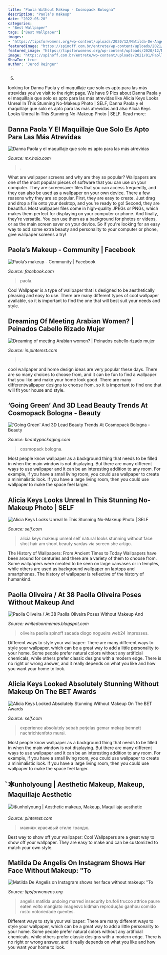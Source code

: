 ```yaml
---
title: "Paola Without Makeup - Cosmopack Bologna"
description: "Paola’s makeup"
date: "2022-05-20"
categories:
- "Best Wallpaper"
tags: ["Best Wallpaper"]
images:
- "https://tipsforwomens.org/wp-content/uploads/2020/12/Matilda-De-Angelis-on-Instagram-shows-her-face-without-makeup-1024x584.jpg"
featuredImage: "https://spinoff.com.br/entrete/wp-content/uploads/2021/01/Paolla-Oliveira.jpg"
featured_image: "https://tipsforwomens.org/wp-content/uploads/2020/12/Matilda-De-Angelis-on-Instagram-shows-her-face-without-makeup-1024x584.jpg"
image: "https://spinoff.com.br/entrete/wp-content/uploads/2021/01/Paolla-Oliveira.jpg"
ShowToc: true
author: "Jerod Reinger"
---
```



5.

	

		
looking for Danna Paola y el maquillaje que solo es apto para las más atrevidas you've visit to the right page. We have 9 Pics about Danna Paola y el maquillaje que solo es apto para las más atrevidas like Alicia Keys Looks Unreal In This Stunning No-Makeup Photo | SELF, Danna Paola y el maquillaje que solo es apto para las más atrevidas and also Alicia Keys Looks Unreal In This Stunning No-Makeup Photo | SELF. Read more:
		
    
## Danna Paola Y El Maquillaje Que Solo Es Apto Para Las Más Atrevidas

<img loading=lazy src="https://mx.hola.com/imagenes/belleza/actualidad/20191015151632/danna-paola-maquillaje-pan-de-oro/0-733-295/danna-gtres1-t.jpg" onerror="this.onerror=null;this.src='https://tse3.mm.bing.net/th?id=OIP.LGoySgSPp-_2nsX9hUFFvAHaEc&amp;pid=15.1';" alt="Danna Paola y el maquillaje que solo es apto para las más atrevidas">

_Source: mx.hola.com_

>. 

	

What are wallpaper screens and why are they so popular?
Wallpapers are one of the most popular pieces of software that you can use on your computer. They are screensaver files that you can access frequently, and they can also be used as a wallpaper on your own device. There a few reasons why they are so popular. First, they are easy to create. Just drag and drop a file onto your desktop, and you're ready to go! Second, they are beautiful. Most wallpaper files come in high-quality JPEGs or PNGs, which makes them perfect for displaying on your computer or phone. And finally, they're versatile. You can use them as a background for photos or videos, or as the main screen saver on your device. So if you're looking for an easy way to add some extra beauty and personality to your computer or phone, give wallpaper screens a try!

    
## Paola’s Makeup - Community | Facebook

<img loading=lazy src="https://lookaside.fbsbx.com/lookaside/crawler/media/?media_id=103568084516646" onerror="this.onerror=null;this.src='https://tse3.mm.bing.net/th?id=OIP._ZxxEInzcYUPU5wUN7UqKwHaHZ&amp;pid=15.1';" alt="Paola’s makeup - Community | Facebook">

_Source: facebook.com_

>paola. 

	

Cool Wallpaper is a type of wallpaper that is designed to be aesthetically pleasing and easy to use. There are many different types of cool wallpaper available, so it is important to find the one that will best suit your needs and style.

    
## Dreaming Of Meeting Arabian Women? | Peinados Cabello Rizado Mujer

<img loading=lazy src="https://i.pinimg.com/originals/b3/59/13/b359130b8e061e00c9545567d7936f34.jpg" onerror="this.onerror=null;this.src='https://tse2.mm.bing.net/th?id=OIP.DftFvAAA39Uudr3XrwDFfAHaMd&amp;pid=15.1';" alt="Dreaming of meeting Arabian women? | Peinados cabello rizado mujer">

_Source: in.pinterest.com_

>. 

	

cool wallpaper and home design ideas are very popular these days. There are so many choices to choose from, and it can be fun to find a wallpaper that you like and make your home look good. There are many differentwallpaper designs to choose from, so it is important to find one that will fit your house and style.

    
## ‘Going Green’ And 3D Lead Beauty Trends At Cosmopack Bologna - Beauty

<img loading=lazy src="https://dev.rodpub.com/images/187/506_main.jpg" onerror="this.onerror=null;this.src='https://tse2.mm.bing.net/th?id=OIP.u-HQrxfmDVV4JVzUPYkZWQHaEA&amp;pid=15.1';" alt="‘Going Green’ And 3D Lead Beauty Trends At Cosmopack Bologna - Beauty">

_Source: beautypackaging.com_

>cosmopack bologna. 

	

Most people know wallpaper as a background thing that needs to be filled in when the main window is not displaying. But there are many different ways to use wallpaper and it can be an interesting addition to any room. For example, if you have a small living room, you could use wallpaper to create a minimalistic look. If you have a large living room, then you could use wallpaper to make the space feel larger.

    
## Alicia Keys Looks Unreal In This Stunning No-Makeup Photo | SELF

<img loading=lazy src="https://media.self.com/photos/57d88b00f71ce8751f6b4967/4:3/w_728,c_limit/Screen-Shot-2016-05-31-at-11.16.32-AM.png" onerror="this.onerror=null;this.src='https://tse1.mm.bing.net/th?id=OIP.Gq0CAYMTdUZ2uTO5Y4260gHaFj&amp;pid=15.1';" alt="Alicia Keys Looks Unreal In This Stunning No-Makeup Photo | SELF">

_Source: self.com_

>alicia keys makeup unreal self natural looks stunning without face shot hair am shoot beauty sardas via screen she artigo. 

	

The History of Wallpapers: From Ancient Times to Today
Wallpapers have been around for centuries and there are a variety of them to choose from. Some wallpapers were created to be seen on large canvases or in temples, while others are used as background wallpaper on laptops and smartphones. The history of wallpaper is reflective of the history of humankind.

    
## Paolla Oliveira / At 38 Paolla Oliveira Poses Without Makeup And

<img loading=lazy src="https://spinoff.com.br/entrete/wp-content/uploads/2021/01/Paolla-Oliveira.jpg" onerror="this.onerror=null;this.src='https://tse1.mm.bing.net/th?id=OIP.z3gg2MBXrFfhj9iEw-WB9gHaEK&amp;pid=15.1';" alt="Paolla Oliveira / At 38 Paolla Oliveira Poses Without Makeup And">

_Source: whitedoormemas.blogspot.com_

>oliveira paolla spinoff sacada diogo nogueira web24 impresses. 

	

Different ways to style your wallpaper:
There are many different ways to style your wallpaper, which can be a great way to add a little personality to your home. Some people prefer natural colors without any artificial chemicals, while others prefer classic designs with a modern edge. There is no right or wrong answer, and it really depends on what you like and how you want your home to look.

    
## Alicia Keys Looked Absolutely Stunning Without Makeup On The BET Awards

<img loading=lazy src="https://media.self.com/photos/57d8883c50778cef321a4572/master/w_1280%2Cc_limit/alicia_vertical.jpg" onerror="this.onerror=null;this.src='https://tse2.mm.bing.net/th?id=OIP.CbepDKKQQoCvC2R-1Z-ksAHaLH&amp;pid=15.1';" alt="Alicia Keys Looked Absolutely Stunning Without Makeup On The BET Awards">

_Source: self.com_

>experience absolutely sebab perjelas gemar mekap bennett nachrichtenfoto murai. 

	

Most people know wallpaper as a background thing that needs to be filled in when the main window is not displaying. But there are many different ways to use wallpaper and it can be an interesting addition to any room. For example, if you have a small living room, you could use wallpaper to create a minimalistic look. If you have a large living room, then you could use wallpaper to make the space feel larger.

    
## ͛🕸unholyoung | Aesthetic Makeup, Makeup, Maquillaje Aesthetic

<img loading=lazy src="https://i.pinimg.com/736x/b4/5c/cd/b45ccd5ccdf8ba9094d45589c4ff047f.jpg" onerror="this.onerror=null;this.src='https://tse2.mm.bing.net/th?id=OIP.YiuOSEmETzJD8x0ql5q-GAHaHa&amp;pid=15.1';" alt="͛🕸unholyoung | Aesthetic makeup, Makeup, Maquillaje aesthetic">

_Source: pinterest.com_

>макияж красивый стиле грандж. 

	

Best way to show off your wallpaper:
Cool Wallpapers are a great way to show off your wallpaper. They are easy to make and can be customized to match your own style.

    
## Matilda De Angelis On Instagram Shows Her Face Without Makeup: &quot;To

<img loading=lazy src="https://tipsforwomens.org/wp-content/uploads/2020/12/Matilda-De-Angelis-on-Instagram-shows-her-face-without-makeup-1024x584.jpg" onerror="this.onerror=null;this.src='https://tse4.mm.bing.net/th?id=OIP.-cIDJTOtd19BARntD-c9UAHaEO&amp;pid=15.1';" alt="Matilda De Angelis on Instagram shows her face without makeup: &quot;To">

_Source: tipsforwomens.org_

>angelis matilda undoing marred insecurity brufoli trucco attrice paure eaten volto mangiato imagesvc kidman reprodução ganhou comido rosto notoriedade quentes. 

	

Different ways to style your wallpaper:
There are many different ways to style your wallpaper, which can be a great way to add a little personality to your home. Some people prefer natural colors without any artificial chemicals, while others prefer classic designs with a modern edge. There is no right or wrong answer, and it really depends on what you like and how you want your home to look.

